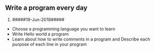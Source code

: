 ## Write a program every day


1. #####19-Jun-2018#####
* Choose a programming language you want to learn
* Write Hello world a program
* Learn about how to write comments in a program and Describe each purpose of each line in your program 
  

